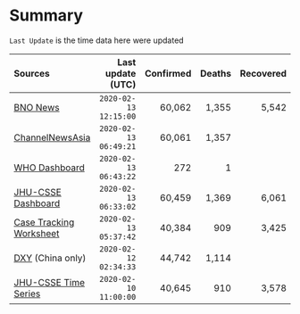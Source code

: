 # Summary

`Last Update` is the time data here were updated

|  Sources | Last update (UTC) | Confirmed | Deaths | Recovered |
|  :--- |  ---: |  ---: |  ---: |  ---: | 
| [BNO News](https://bnonews.com/index.php/2020/01/the-latest-coronavirus-cases/)  | `2020-02-13 12:15:00` | 60,062 | 1,355 | 5,542 | 
| [ChannelNewsAsia](https://www.channelnewsasia.com/news/topics/wuhan-virus)  | `2020-02-13 06:49:21` | 60,061 | 1,357 |  | 
| [WHO Dashboard](https://who.maps.arcgis.com/apps/opsdashboard/index.html#/c88e37cfc43b4ed3baf977d77e4a0667)  | `2020-02-13 06:43:22` | 272 | 1 |  | 
| [JHU-CSSE Dashboard](https://gisanddata.maps.arcgis.com/apps/opsdashboard/index.html#/bda7594740fd40299423467b48e9ecf6)  | `2020-02-13 06:33:02` | 60,459 | 1,369 | 6,061 | 
| [Case Tracking Worksheet](https://docs.google.com/spreadsheets/d/1qbE-UuJYw5V4FkyMZ-LplvUQZlut4oa5Zl3lrSmN_mk/htmlview)  | `2020-02-13 05:37:42` | 40,384 | 909 | 3,425 | 
| [DXY](https://3g.dxy.cn/newh5/view/pneumonia) (China only) | `2020-02-12 02:34:33` | 44,742 | 1,114 |  | 
| [JHU-CSSE Time Series](https://docs.google.com/spreadsheets/d/1UF2pSkFTURko2OvfHWWlFpDFAr1UxCBA4JLwlSP6KFo/htmlview?usp=sharing&sle=true#)  | `2020-02-10 11:00:00` | 40,645 | 910 | 3,578 | 
